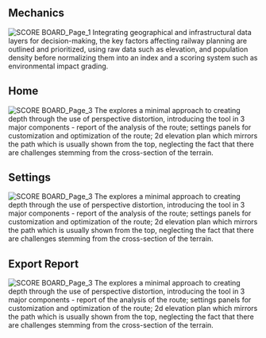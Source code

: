 
## Mechanics
![SCORE BOARD_Page_1](https://github.com/user-attachments/assets/7d55be7c-4a34-4c93-a5c2-63e95fae7d8e)
Integrating geographical and infrastructural data layers for decision-making, the key factors affecting railway planning are outlined and prioritized, using raw data such as elevation, and population density before normalizing them into an index and a scoring system such as environmental impact grading.

## Home
![SCORE BOARD_Page_3](https://github.com/user-attachments/assets/35eda494-384b-4f82-a899-f655d87010b3)
The explores a minimal approach to creating depth through the use of perspective distortion, introducing the tool in 3 major components - report of the analysis of the route; settings panels for customization and optimization of the route; 2d elevation plan which mirrors the path which is usually shown from the top, neglecting the fact that there are challenges stemming from the cross-section of the terrain.

## Settings
![SCORE BOARD_Page_3](https://github.com/user-attachments/assets/35eda494-384b-4f82-a899-f655d87010b3)
The explores a minimal approach to creating depth through the use of perspective distortion, introducing the tool in 3 major components - report of the analysis of the route; settings panels for customization and optimization of the route; 2d elevation plan which mirrors the path which is usually shown from the top, neglecting the fact that there are challenges stemming from the cross-section of the terrain.

## Export Report
![SCORE BOARD_Page_3](https://github.com/user-attachments/assets/35eda494-384b-4f82-a899-f655d87010b3)
The explores a minimal approach to creating depth through the use of perspective distortion, introducing the tool in 3 major components - report of the analysis of the route; settings panels for customization and optimization of the route; 2d elevation plan which mirrors the path which is usually shown from the top, neglecting the fact that there are challenges stemming from the cross-section of the terrain.

